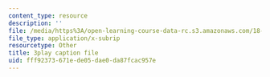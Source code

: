 ```yaml
---
content_type: resource
description: ''
file: /media/https%3A/open-learning-course-data-rc.s3.amazonaws.com/18-01sc-single-variable-calculus-fall-2010/fff92373671ede05dae0da87fcac957e_BSAA0akmPEU.srt
file_type: application/x-subrip
resourcetype: Other
title: 3play caption file
uid: fff92373-671e-de05-dae0-da87fcac957e
---
```

